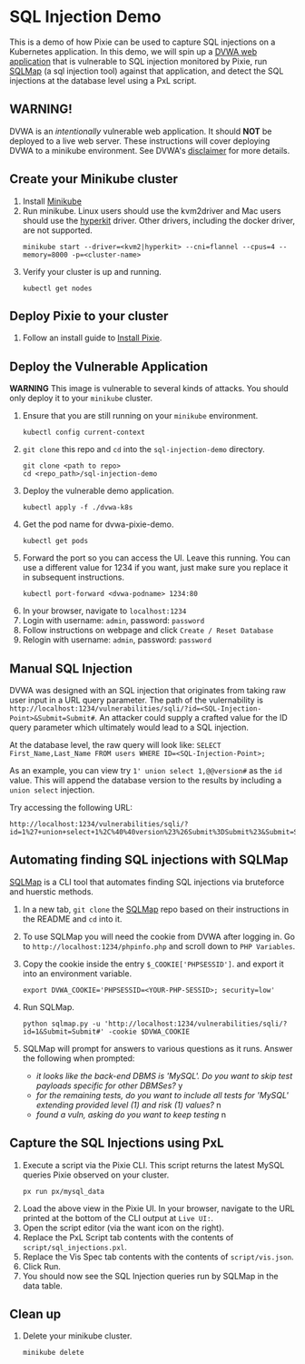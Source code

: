 # SQL Injection Demo
This is a demo of how Pixie can be used to capture SQL injections on a Kubernetes
application. In this demo, we will spin up a
[DVWA web application](https://hub.docker.com/r/vulnerables/web-dvwa) that is vulnerable
to SQL injection monitored by Pixie, run
[SQLMap](https://github.com/SQLMapproject/SQLMap) (a sql injection tool) against that
application, and detect the SQL injections at the database level  using a PxL script.

## WARNING!
DVWA is an *intentionally* vulnerable web application. It should **NOT** be deployed to
a live web server. These instructions will cover deploying DVWA to a minikube
environment. See DVWA's [disclaimer](https://github.com/digininja/DVWA) for more
details.

## Create your Minikube cluster
1. Install [Minikube](https://minikube.sigs.k8s.io/docs/start/)
1. Run minikube. Linux users should use the kvm2driver and Mac users should use the
[hyperkit](https://minikube.sigs.k8s.io/docs/drivers/hyperkit/) driver. Other drivers,
including the docker driver, are not supported.
    ```
    minikube start --driver=<kvm2|hyperkit> --cni=flannel --cpus=4 --memory=8000 -p=<cluster-name>
    ```
1. Verify your cluster is up and running.
    ```
    kubectl get nodes
    ```

## Deploy Pixie to your cluster
1. Follow an install guide to
[Install Pixie](https://docs.px.dev/installing-pixie/install-guides).

## Deploy the Vulnerable Application
**WARNING** This image is vulnerable to several kinds of attacks. You should only deploy
it to your `minikube` cluster.
1. Ensure that you are still running on your `minikube` environment.
    ```
    kubectl config current-context
    ```
1. `git clone` this repo and `cd` into the `sql-injection-demo` directory.
    ```
    git clone <path to repo>
    cd <repo_path>/sql-injection-demo
    ```
1. Deploy the vulnerable demo application.
    ```
    kubectl apply -f ./dvwa-k8s
    ```
1. Get the pod name for dvwa-pixie-demo.
    ```
    kubectl get pods
    ```
1. Forward the port so you can access the UI. Leave this running. You can use a
different value for 1234 if you want, just make sure you replace it in subsequent
instructions.
    ```
    kubectl port-forward <dvwa-podname> 1234:80
    ```    
1. In your browser, navigate to `localhost:1234`
1. Login with username: `admin`, password: `password`
1. Follow instructions on webpage and click `Create / Reset Database` 
1. Relogin with username: `admin`, password: `password`

## Manual SQL Injection
DVWA was designed with an SQL injection that originates from taking raw user input in a
URL query parameter. The path of the vulernability is
`http://localhost:1234/vulnerabilities/sqli/?id=<SQL-Injection-Point>&Submit=Submit#`.
An attacker could supply a crafted value for the ID query parameter which ultimately
would lead to a SQL injection. 

At the database level, the raw query will look like:
`SELECT First_Name,Last_Name FROM users WHERE ID=<SQL-Injection-Point>;`


As an example, you can view try `1' union select 1,@@version#` as the `id` value. This
will append the database version to the results by including a `union select` injection. 

Try accessing the following URL:
```
http://localhost:1234/vulnerabilities/sqli/?id=1%27+union+select+1%2C%40%40version%23%26Submit%3DSubmit%23&Submit=Submit#`
```

## Automating finding SQL injections with SQLMap
[SQLMap](https://github.com/SQLMapproject/SQLMap) is a CLI tool that automates finding
SQL injections via bruteforce and huerstic methods.

1. In a new tab, `git clone` the [SQLMap](https://github.com/SQLMapproject/SQLMap) repo
based on their instructions in the README and `cd` into it.

1. To use SQLMap you will need the cookie from DVWA after logging in. Go to
`http://localhost:1234/phpinfo.php` and scroll down to `PHP Variables`. 

1. Copy the cookie inside the entry `$_COOKIE['PHPSESSID']`. and export it into an
environment variable. 
    ```
    export DVWA_COOKIE='PHPSESSID=<YOUR-PHP-SESSID>; security=low'
    ```
1. Run SQLMap.
    ```
    python sqlmap.py -u 'http://localhost:1234/vulnerabilities/sqli/?id=1&Submit=Submit#' -cookie $DVWA_COOKIE
    ```
1. SQLMap will prompt for answers to various questions as it runs. Answer the following
when prompted:
    * *it looks like the back-end DBMS is 'MySQL'. Do you want to skip test payloads specific for other DBMSes?* y
    * *for the remaining tests, do you want to include all tests for 'MySQL' extending provided level (1) and risk (1) values?* n
    * *found a vuln, asking do you want to keep testing* n

## Capture the SQL Injections using PxL
1. Execute a script via the Pixie CLI. This script returns the latest MySQL queries
Pixie observed on your cluster.
    ```
    px run px/mysql_data
    ```
1. Load the above view in the Pixie UI. In your browser, navigate to the URL printed at
the bottom of the CLI output at `Live UI:`.
1. Open the script editor (via the want icon on the right).
1. Replace the PxL Script tab contents with the contents of `script/sql_injections.pxl`.
1. Replace the Vis Spec tab contents with the contents of `script/vis.json`.
1. Click Run.
1. You should now see the SQL Injection queries run by SQLMap in the data table.

## Clean up
1. Delete your minikube cluster.
    ```
    minikube delete
    ```
